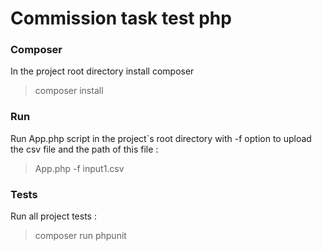 #  Commission task test php

### Composer

In the project root directory install composer

> composer install

### Run

Run App.php script in the project`s root directory with -f option to upload the csv file and the path of this file :

> App.php -f input1.csv 

### Tests

Run all project tests :

> composer run phpunit
